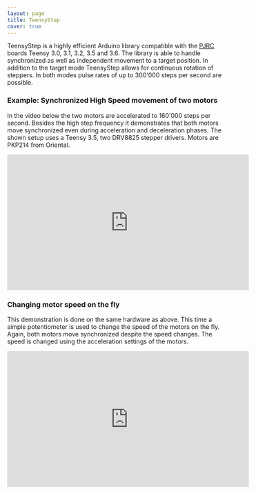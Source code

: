 ```yaml
---
layout: page
title: TeensyStep
cover: true
---
```


TeensyStep is a highly efficient Arduino library compatible with the [PJRC](https://www.pjrc.com) boards Teensy 3.0, 3.1, 3.2, 3.5 and 3.6. The library is able to handle synchronized as well as independent movement to a target position. In addition to the target mode TeensyStep allows for continuous rotation of steppers. In both modes pulse rates of up to 300'000 steps per second are possible. 
<!-- {:.message} -->

<!-- One of the design goals of TeensyStep was to provide an intuitive and self explaining programming interface. All movement commands are available in a blocking version and a non blocking (async) version. The blocking commands return from the call only after the movement is finished. The async commands return immediately and the motors finish their  movement in the background. 

Basically TeensyStep works with two types of objects: 
1) A stepper class which encapsulates all physical properties of a stepper motor like maximum speed acceleration, polarity and duration of step pulses etc. In addition to those static properties the stepper objects have methods to set the target position of a movement. 

2) Various controller classes which perform the actual movement. The controller classes are able to move up to 10 steppers synchronously. I.e. the controller adjusts the speed of all motors of one set such that they will reach their targets at the same time.  -->






### Example: Synchronized High Speed movement of two motors

In the video below the two motors are accelerated to 160'000 steps per second. Besides the high step frequency it demonstrates that both motors move synchronized even during acceleration and deceleration phases. 
The shown setup uses a Teensy 3.5, two DRV8825 stepper drivers. Motors are PKP214 from Oriental. 

<iframe width="560" height="315" src="https://www.youtube.com/embed/Fzt75I_Zi14" frameborder="0" allow="accelerometer; encrypted-media; gyroscope; picture-in-picture" allowfullscreen></iframe>

### Changing motor speed on the fly
This demonstration is done on the same hardware as above. This time a simple potentiometer is used to change the speed of the motors on the fly. Again, both motors move synchronized despite the speed changes. The speed is changed using the acceleration settings of the motors. 

<iframe width="560" height="315" src="https://www.youtube.com/embed/HcaStXmkH2w" frameborder="0" allow="accelerometer; autoplay; encrypted-media; gyroscope; picture-in-picture" allowfullscreen></iframe>
